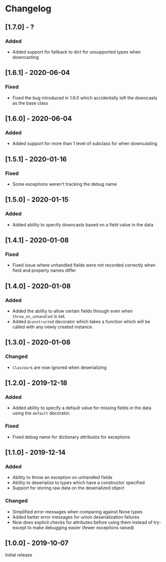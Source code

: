 # Changelog

## [1.7.0] - ?

### Added
- Added support for fallback to dict for unsupported types when downcasting

## [1.6.1] - 2020-06-04

### Fixed
- Fixed the bug introduced in 1.6.0 which accidentally left the downcasts as the base class

## [1.6.0] - 2020-06-04

### Added
- Added support for more than 1 level of subclass for when downcasting

## [1.5.1] - 2020-01-16

### Fixed
- Some exceptions weren't tracking the debug name

## [1.5.0] - 2020-01-15

### Added
- Added ability to specify downcasts based on a field value in the data

## [1.4.1] - 2020-01-08

### Fixed
- Fixed issue where unhandled fields were not recorded correctly when field and property names differ

## [1.4.0] - 2020-01-08

### Added
- Added the ability to allow certain fields through even when `throw_on_unhandled` is set.
- Added `@constructed` decorator which takes a function which will be called with any newly created instance.

## [1.3.0] - 2020-01-08

### Changed
- `ClassVar`s are now ignored when deserializing

## [1.2.0] - 2019-12-18

### Added
- Added ability to specify a default value for missing fields in the data using the `default` decorator.

### Fixed
- Fixed debug name for dictionary attributes for exceptions

## [1.1.0] - 2019-12-14

### Added
- Ability to throw an exception on unhandled fields
- Ability to deserialize to types which have a constructor specified
- Support for storing raw data on the deserialized object

### Changed
- Simplified error messages when comparing against None types
- Added better error messages for union deserialization failures
- Now does explicit checks for attributes before using them instead of try-except to make debugging easier (fewer exceptions raised)


## [1.0.0] - 2019-10-07

Initial release
